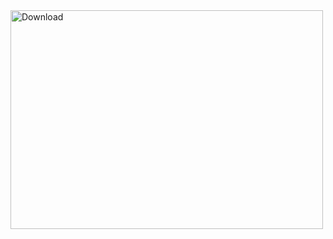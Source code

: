<a href="https://zee-5-clone-two.vercel.app/" target="_blank">
    <img src="https://github.com/user-attachments/assets/7d7c020c-9a39-4689-9a9d-1a4c41ad103f" alt="Download" height="350" width="500">
</a>

